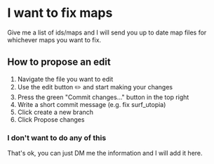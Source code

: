 # I want to fix maps
Give me a list of ids/maps and I will send you up to date map files for whichever maps you want to fix.

## How to propose an edit
1. Navigate the file you want to edit
2. Use the edit button ✏️ and start making your changes
3. Press the green "Commit changes..." button in the top right
4. Write a short commit message (e.g. fix surf_utopia)
5. Click create a new branch
6. Click Propose changes

### I don't want to do any of this
That's ok, you can just DM me the information and I will add it here.
